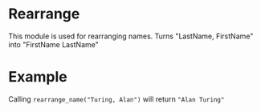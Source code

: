 Rearrange
=========

This module is used for rearranging names.
Turns "LastName, FirstName" into "FirstName LastName"

# Example
Calling `rearrange_name("Turing, Alan")` will return `"Alan Turing"`

